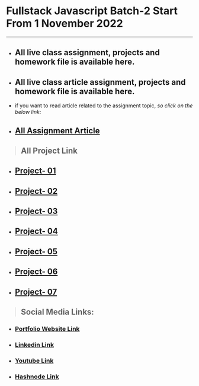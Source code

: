 # Fullstack Javascript Batch-2 Start From 1 November 2022

---


- ## All live class assignment, projects and homework file is available here.

- ## All live class article assignment, projects and homework file is available here.


- if you want to read article related to the assignment topic, _so click on the below link:_
- ## [All Assignment Article](https://atulsinghatul.hashnode.dev/)

> ## **All Project Link**

- ## [Project- 01](https://github.com/AtulSinghAtul/fsjs2-20th-Nov-Project-01)
- ## [Project- 02](https://github.com/AtulSinghAtul/fsjs2-20th-Nov-Project-01)
- ## [Project- 03](https://github.com/AtulSinghAtul/fsjs2-26th-Nov-Project-01)
- ## [Project- 04](https://github.com/AtulSinghAtul/fsjs2-26th-Nov-Project-01)
- ## [Project- 05](https://github.com/AtulSinghAtul/fsjs2-26th-Nov-Project-01)
- ## [Project- 06](https://github.com/AtulSinghAtul/fsjs2-26th-Nov-Project-06)
- ## [Project- 07](https://github.com/AtulSinghAtul/fsjs2-27th-nov-project-07-tailwid)

> ## Social Media Links:

- ### [Portfolio Website Link](https://www.findcoder.io/u/atulsinghatul)
- ### [Linkedin Link](https://www.linkedin.com/in/atul-singh-082529249/)
- ### [Youtube Link](https://www.youtube.com/channel/UCBNc9Vs9mAFxnAKjzWRqDFQ)
- ### [Hashnode Link](https://atulsinghatul.hashnode.dev/)
